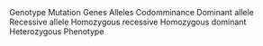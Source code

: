 <keywords topic="Genetic Terms">
  	<word definition="The genetic 'make up' of an organism.">Genotype</word>
		<word definition="A change in the base sequences of DNA that can be inherited by future generations.">Mutation</word>
		<word definition="Sections of DNA.">Genes</word>
		<word definition="Alternative forms of the same gene. There are usually two for each gene.">Alleles</word>
		<word definition="Where both alleles are expressed in the characteristics of an orgaism.">Codomminance</word>
		<word definition="Allele which expresses itself even when present with the recessive allele.">Dominant allele</word>
		<word definition="Allele which expresses itself only if present with another recessive allele.">Recessive allele</word>
		<word definition="Having both alleles recessive (one from the mother and one from the father).">Homozygous recessive</word>
		<word definition="Having both alleles domminant (one from the mother and one from the father).">Homozygous dominant</word>
		<word definition="Having one dominant and one recessive allele (one from the mother and one from the father).">Heterozygous</word>
		<word definition="The characteristics expressed in the organism as a result of its genotype.">Phenotype</word>
</keywords>
